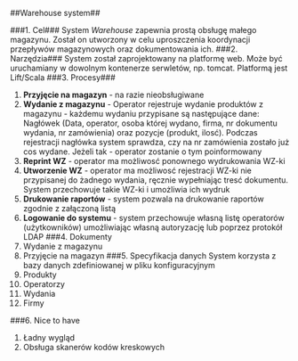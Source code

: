 ##Warehouse system##

###1. Cel###
System *Warehouse* zapewnia prostą obsługę małego magazynu. Został on utworzony w celu uproszczenia koordynacji przepływów magazynowych oraz dokumentowania ich.
###2. Narzędzia###
System został zaprojektowany na platformę web. Może być uruchamiany w dowolnym kontenerze serwletów, np. tomcat. Platformą jest Lift/Scala 
###3. Procesy###
1. **Przyjęcie na magazyn** - na razie nieobsługiwane
2. **Wydanie z magazynu** - Operator rejestruje wydanie produktów z magazynu - każdemu wydaniu przypisane są następujące dane: Nagłówek (Data, operator, osoba której wydano, firma, nr dokumentu wydania, nr zamówienia) oraz pozycje (produkt, ilosć). Podczas rejestracji nagłówka system sprawdza, czy na nr zamówienia zostało już cos wydane. Jeżeli tak - operator zostanie o tym poinformowany
3. **Reprint WZ** - operator ma możliwosć ponownego wydrukowania WZ-ki
4. **Utworzenie WZ** - operator ma możliwosć rejestracji WZ-ki nie przypisanej do żadnego wydania, ręcznie wypełniając tresć dokumentu. System przechowuje takie WZ-ki i umożliwia ich wydruk
5. **Drukowanie raportów** - system pozwala na drukowanie raportów zgodnie z załączoną listą
6. **Logowanie do systemu** - system przechowuje własną listę operatorów (użytkowników) umożliwiając własną autoryzację lub poprzez protokół LDAP
###4. Dokumenty
1. Wydanie z magazynu
2. Przyjęcie na magazyn
###5. Specyfikacja danych
System korzysta z bazy danych zdefiniowanej w pliku konfiguracyjnym
1. Produkty
2. Operatorzy
3. Wydania
4. Firmy

###6. Nice to have
1. Ładny wygląd
2. Obsługa skanerów kodów kreskowych